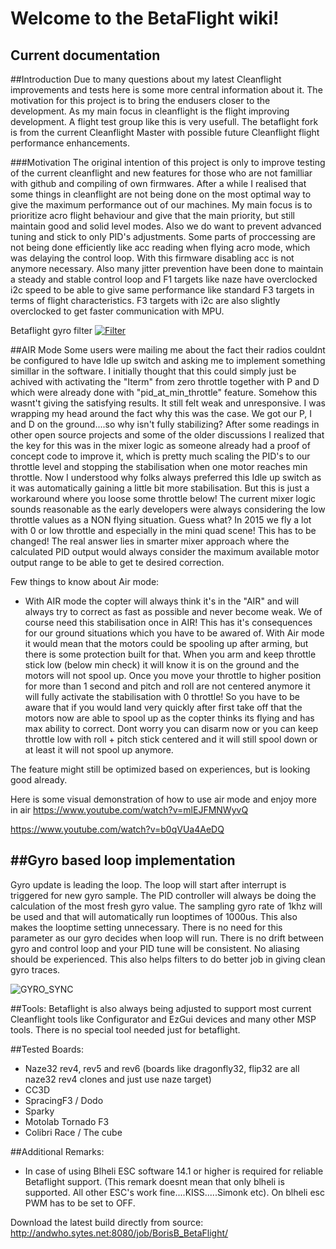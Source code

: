 # Welcome to the BetaFlight wiki!

## Current documentation

##Introduction
Due to many questions about my latest Cleanflight improvements and tests here is some more central information about it. The motivation for this project is to bring the endusers closer to the development. As my main focus in cleanflight is the flight improving development. A flight test group like this is very usefull.
The betaflight fork is from the current Cleanflight Master with possible future Cleanflight flight performance enhancements.

###Motivation
The original intention of this project is only to improve testing of the current cleanflight and new features for those who are not familliar with github and compiling of own firmwares. 
After a while I realised that some things in cleanflight are not being done on the most optimal way to give the maximum performance out of our machines.  My main focus is to prioritize acro flight behaviour and give that the main priority, but still maintain good and solid level modes. Also we do want to prevent advanced tuning and stick to only PID's adjustments. 
Some parts of proccessing are not being done efficiently like acc reading when flying acro mode, which was delaying the control loop. With this firmware disabling acc is not anymore necessary.
Also many jitter prevention have been done to maintain a steady and stable control loop and F1 targets like naze have overclocked i2c speed to be able to give same performance like standard F3 targets in terms of flight characteristics. F3 targets with i2c are also slightly overclocked to get faster communication with MPU.


Betaflight gyro filter
[![Filter](https://dl.dropboxusercontent.com/u/31537757/biquad_screen.png)](https://www.youtube.com/watch?v=Q2tSWU1MsVk)




##AIR Mode
Some users were mailing me about the fact their radios couldnt be configured to have Idle up switch and asking me to implement something simillar in the software. I initially thought that this could simply just be achived with activating the "Iterm" from zero throttle together with P and D which were already done with "pid_at_min_throttle" feature. Somehow this wasnt't giving the satisfying results. It still felt weak and unresponsive.
I was wrapping my head around the fact why this was the case. We got our P, I and D on the ground....so why isn't fully stabilizing?
After some readings in other open source projects and some of the older discussions I realized that the key for this was in the mixer logic as someone already had a proof of concept code to improve it, which is pretty much scaling the PID's to our throttle level and stopping the stabilisation when one motor reaches min throttle. Now I understood why folks always preferred this Idle up switch as it was automatically gaining a little bit more stabilisation. But this is just a workaround where you loose some throttle below! The current mixer logic sounds reasonable as the early developers were always considering the low throttle values as a NON flying situation. Guess what? In 2015 we fly a lot with 0 or low throttle and especially in the mini quad scene! This has to be changed! The real answer lies in smarter mixer approach where the calculated PID output would always consider the maximum available motor output range to be able to get te desired correction.


Few things to know about Air mode:
- With AIR mode the copter will always think it's in the "AIR" and will always try to correct as fast as possible and never become weak. We of course need this stabilisation once in AIR! This has it's consequences for our ground situations which you have to be awared of.
With Air mode it would mean that the motors could be spooling up after arming, but there is some protection built for that. When you arm and keep throttle stick low (below min check) it will know it is on the ground and the motors will not spool up. Once you move your throttle to higher position for more than 1 second and pitch and roll are not centered anymore it will fully activate the stabilisation with 0 throttle! So you have to be aware that if you would land very quickly after first take off that the motors now are able to spool up as the copter thinks its flying and has max ability to correct. Dont worry you can disarm now or you can keep throttle low with roll + pitch stick centered and it will still spool down or at least it will not spool up anymore. 

The feature might still be optimized based on experiences, but is looking good already.


Here is some visual demonstration of how to use air mode and enjoy more in air
https://www.youtube.com/watch?v=mlEJFMNWyvQ

https://www.youtube.com/watch?v=b0qVUa4AeDQ


##Gyro based loop implementation
------------------------------------------------
Gyro update is leading the loop. The loop will start after interrupt is triggered for new gyro sample. The PID controller will always be doing the calculation of the most fresh gyro value. The sampling gyro rate of 1khz will be used and that will automatically run looptimes of 1000us. This also makes the looptime setting unnecessary. There is no need for this parameter as our gyro decides when loop will run. There is no drift between gyro and control loop and your PID tune will be consistent. No aliasing should be experienced. This also helps filters to do better job in giving clean gyro traces. 

![GYRO_SYNC](https://cloud.githubusercontent.com/assets/10757508/9105588/6714334c-3c19-11e5-922c-1f70d46d29ac.png)



##Tools:
Betaflight is also always being adjusted to support most current Cleanflight tools like Configurator and EzGui devices and many other MSP tools. There is no special tool needed just for betaflight.

##Tested Boards:
- Naze32 rev4, rev5 and rev6 (boards like dragonfly32, flip32 are all naze32 rev4 clones and just use naze target)
- CC3D
- SpracingF3 / Dodo
- Sparky
- Motolab Tornado F3
- Colibri Race / The cube

##Additional Remarks:
- In case of using Blheli ESC software 14.1 or higher is required for reliable Betaflight support. (This remark doesnt mean that only blheli is supported. All other ESC's work fine....KISS.....Simonk etc).
On blheli esc PWM has to be set to OFF.


Download the latest build directly from source:
http://andwho.sytes.net:8080/job/BorisB_BetaFlight/